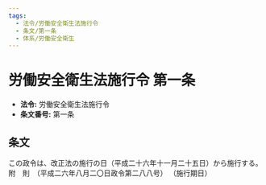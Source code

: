```yaml
---
tags:
  - 法令/労働安全衛生法施行令
  - 条文/第一条
  - 体系/労働安全衛生
---
```

# 労働安全衛生法施行令 第一条

- **法令:** 労働安全衛生法施行令
- **条文番号:** 第一条

## 条文
この政令は、改正法の施行の日（平成二十六年十一月二十五日）から施行する。
附　則　（平成二六年八月二〇日政令第二八八号）
（施行期日）

